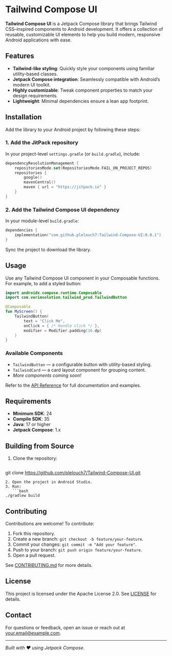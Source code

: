 # Tailwind Compose UI

**Tailwind Compose UI** is a Jetpack Compose library that brings Tailwind CSS–inspired components to Android development. It offers a collection of reusable, customizable UI elements to help you build modern, responsive Android applications with ease.

## Features

- **Tailwind-like styling**: Quickly style your components using familiar utility-based classes.
- **Jetpack Compose integration**: Seamlessly compatible with Android’s modern UI toolkit.
- **Highly customizable**: Tweak component properties to match your design requirements.
- **Lightweight**: Minimal dependencies ensure a lean app footprint.

## Installation

Add the library to your Android project by following these steps:

### 1. Add the JitPack repository
In your project-level `settings.gradle` (or `build.gradle`), include:

```kotlin
dependencyResolutionManagement {
    repositoriesMode.set(RepositoriesMode.FAIL_ON_PROJECT_REPOS)
    repositories {
        google()
        mavenCentral()
        maven { url = "https://jitpack.io" }
    }
}
```

### 2. Add the Tailwind Compose UI dependency
In your module-level `build.gradle`:

```kotlin
dependencies {
    implementation("com.github.plelouch7:Tailwind-Compose-UI:0.0.1")
}
```

Sync the project to download the library.

## Usage

Use any Tailwind Compose UI component in your Composable functions. For example, to add a styled button:

```kotlin
import androidx.compose.runtime.Composable
import com.verimsolution.tailwind_prod.TailwindButton

@Composable
fun MyScreen() {
    TailwindButton(
        text = "Click Me",
        onClick = { /* Handle click */ },
        modifier = Modifier.padding(16.dp)
    )
}
```

### Available Components

- `TailwindButton` — a configurable button with utility-based styling.
- `TailwindCard` — a card layout component for grouping content.
- _More components coming soon!_

Refer to the [API Reference](https://github.com/plelouch7/Tailwind-Compose-UI/wiki) for full documentation and examples.

## Requirements

- **Minimum SDK**: 24
- **Compile SDK**: 35
- **Java**: 17 or higher
- **Jetpack Compose**: 1.x

## Building from Source

1. Clone the repository:
   ```bash
git clone https://github.com/plelouch7/Tailwind-Compose-UI.git
```
2. Open the project in Android Studio.
3. Run:
   ```bash
./gradlew build
```

## Contributing

Contributions are welcome! To contribute:

1. Fork this repository.
2. Create a new branch: `git checkout -b feature/your-feature`.
3. Commit your changes: `git commit -m "Add your feature"`.
4. Push to your branch: `git push origin feature/your-feature`.
5. Open a pull request.

See [CONTRIBUTING.md](CONTRIBUTING.md) for more details.

## License

This project is licensed under the Apache License 2.0. See [LICENSE](LICENSE) for details.

## Contact

For questions or feedback, open an issue or reach out at [your.email@example.com](mailto:your.email@example.com).

---

*Built with ❤️ using Jetpack Compose.*

